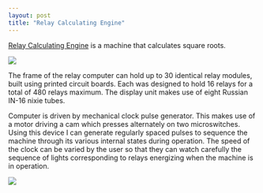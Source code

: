 ```yaml
---
layout: post
title: "Relay Calculating Engine"
---
```



[Relay Calculating Engine](http://simonwinder.com/projects/relay-calculating-engine/) is a machine that calculates square roots.

![](http://simonwinder.com/wp-content/uploads/2014/03/DSC_0240-e1394580570356.jpg)

The frame of the relay computer can hold up to 30 identical relay modules, built using printed circuit boards. Each was designed to hold 16 relays for a total of 480 relays maximum. 
The display unit makes use of eight Russian IN-16 nixie tubes.

Computer is driven by mechanical clock pulse generator. This makes use of a motor driving a cam which presses alternately on two microswitches. Using this device I can generate regularly spaced pulses to sequence the machine through its various internal states during operation. The speed of the clock can be varied by the user so that they can watch carefully the sequence of lights corresponding to relays energizing when the machine is in operation.

[![](http://img.youtube.com/vi/gI8luQnyM9A/0.jpg)](https://youtu.be/gI8luQnyM9A)

